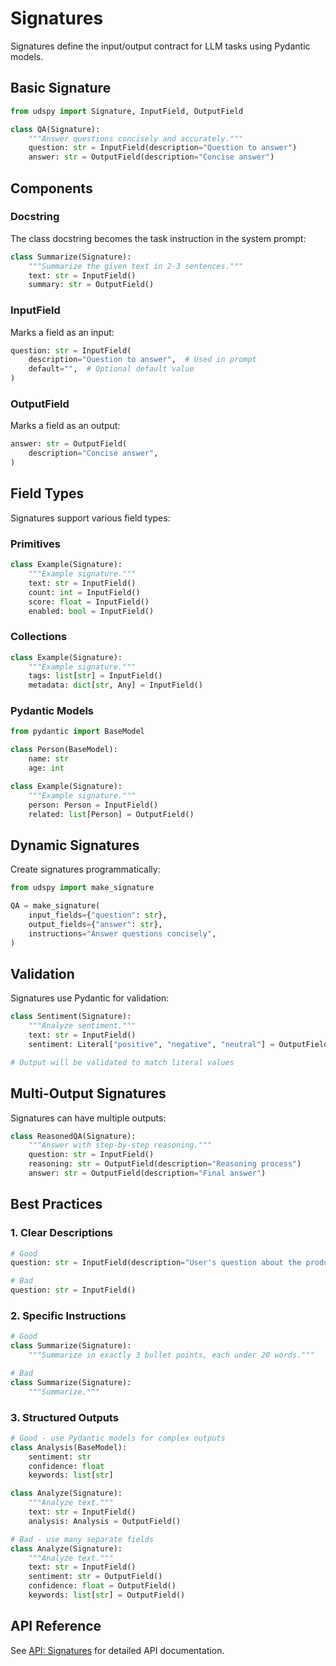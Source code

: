 # Signatures

Signatures define the input/output contract for LLM tasks using Pydantic models.

## Basic Signature

```python
from udspy import Signature, InputField, OutputField

class QA(Signature):
    """Answer questions concisely and accurately."""
    question: str = InputField(description="Question to answer")
    answer: str = OutputField(description="Concise answer")
```

## Components

### Docstring

The class docstring becomes the task instruction in the system prompt:

```python
class Summarize(Signature):
    """Summarize the given text in 2-3 sentences."""
    text: str = InputField()
    summary: str = OutputField()
```

### InputField

Marks a field as an input:

```python
question: str = InputField(
    description="Question to answer",  # Used in prompt
    default="",  # Optional default value
)
```

### OutputField

Marks a field as an output:

```python
answer: str = OutputField(
    description="Concise answer",
)
```

## Field Types

Signatures support various field types:

### Primitives

```python
class Example(Signature):
    """Example signature."""
    text: str = InputField()
    count: int = InputField()
    score: float = InputField()
    enabled: bool = InputField()
```

### Collections

```python
class Example(Signature):
    """Example signature."""
    tags: list[str] = InputField()
    metadata: dict[str, Any] = InputField()
```

### Pydantic Models

```python
from pydantic import BaseModel

class Person(BaseModel):
    name: str
    age: int

class Example(Signature):
    """Example signature."""
    person: Person = InputField()
    related: list[Person] = OutputField()
```

## Dynamic Signatures

Create signatures programmatically:

```python
from udspy import make_signature

QA = make_signature(
    input_fields={"question": str},
    output_fields={"answer": str},
    instructions="Answer questions concisely",
)
```

## Validation

Signatures use Pydantic for validation:

```python
class Sentiment(Signature):
    """Analyze sentiment."""
    text: str = InputField()
    sentiment: Literal["positive", "negative", "neutral"] = OutputField()

# Output will be validated to match literal values
```

## Multi-Output Signatures

Signatures can have multiple outputs:

```python
class ReasonedQA(Signature):
    """Answer with step-by-step reasoning."""
    question: str = InputField()
    reasoning: str = OutputField(description="Reasoning process")
    answer: str = OutputField(description="Final answer")
```

## Best Practices

### 1. Clear Descriptions

```python
# Good
question: str = InputField(description="User's question about the product")

# Bad
question: str = InputField()
```

### 2. Specific Instructions

```python
# Good
class Summarize(Signature):
    """Summarize in exactly 3 bullet points, each under 20 words."""

# Bad
class Summarize(Signature):
    """Summarize."""
```

### 3. Structured Outputs

```python
# Good - use Pydantic models for complex outputs
class Analysis(BaseModel):
    sentiment: str
    confidence: float
    keywords: list[str]

class Analyze(Signature):
    """Analyze text."""
    text: str = InputField()
    analysis: Analysis = OutputField()

# Bad - use many separate fields
class Analyze(Signature):
    """Analyze text."""
    text: str = InputField()
    sentiment: str = OutputField()
    confidence: float = OutputField()
    keywords: list[str] = OutputField()
```

## API Reference

See [API: Signatures](../api/signature.md) for detailed API documentation.
